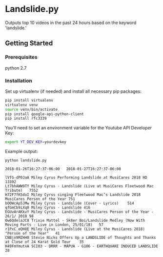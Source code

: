 # Landslide.py

Outputs top 10 videos in the past 24 hours based on the keyword 'landslide.'

## Getting Started

### Prerequisites
python 2.7

### Installation

Set up virtualenv (if needed) and install all necessary pip packages:

```bash
pip install virtualenv
virtualenv venv
source venv/bin/activate
pip install google-api-python-client
pip install rfc3339
```

You'll need to set an environment variable for the Youtube API Developer Key:
```bash
export YT_DEV_KEY=yourdevkey
```

Example output:
```
python landslide.py

2018-01-26T16:27:37-06:00	2018-01-27T16:27:37-06:00

lVfG-dP0JaA	Miley Cyrus Performing Landslide at MusiCares 2018 HD	13392
Lt7bhAWW9TY	Miley Cyrus - Landslide (Live at MusiCares Fleetwood Mac Tribute)	7552
H72F7fK5doI	Miley Cyrus singing Fleetwood Mac’s Landslide 2018 MusiCares Person of the Year	751
bOOWcAp5JMw	Miley Cyrus - Landslide (Cover - Lyrics)	514
qfGmCb9iXq0	Miley Cyrus - Landslide	416
EGUvArAKkvY	Miley Cyrus - Landslide - MusiCares Person of the Year - 26/1/ 2018	98
Ow6QdelaJC8	Trixie Mattel - Sk8er Boi/Landslide Medley (Now With Moving Parts - Live in London, 25/01/18)	57
r1PxC_eQH8E	Miley Cyrus - Landslide (Live at the MusiCares 2018) "Person of the Year"	41
CNBjx9MZHH0	Stevie Nicks Offers Up a LANDSLIDE of Thoughts and Thanks at Close of 24 Karat Gold Tour	35
H49FmYmutxA	SCI03 - DRRR - MAPUA - G106 - EARTHQUAKE INDUCED LANDSLIDE	28
```
